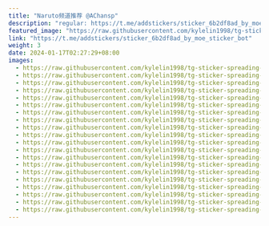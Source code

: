 ```yaml
---
title: "Naruto频道推荐 @AChansp"
description: "regular: https://t.me/addstickers/sticker_6b2df8ad_by_moe_sticker_bot"
featured_image: "https://raw.githubusercontent.com/kylelin1998/tg-sticker-spreading-worldwide-images/main/img/9d0812b0-0cda-4cf2-b082-38e96ee38134.jpg"
link: "https://t.me/addstickers/sticker_6b2df8ad_by_moe_sticker_bot"
weight: 3
date: 2024-01-17T02:27:29+08:00
images:
  - https://raw.githubusercontent.com/kylelin1998/tg-sticker-spreading-worldwide-images/main/img/9d0812b0-0cda-4cf2-b082-38e96ee38134.jpg
  - https://raw.githubusercontent.com/kylelin1998/tg-sticker-spreading-worldwide-images/main/img/4ddc24d9-09af-47b7-9520-55fa85d1eba8.jpg
  - https://raw.githubusercontent.com/kylelin1998/tg-sticker-spreading-worldwide-images/main/img/78778030-f98e-457a-9d75-8eaf15a747c7.jpg
  - https://raw.githubusercontent.com/kylelin1998/tg-sticker-spreading-worldwide-images/main/img/66ea3b9b-cbe6-4121-8d2b-1ac254b944d1.jpg
  - https://raw.githubusercontent.com/kylelin1998/tg-sticker-spreading-worldwide-images/main/img/98a14e16-cc9c-4069-9236-92c8f74fe48b.jpg
  - https://raw.githubusercontent.com/kylelin1998/tg-sticker-spreading-worldwide-images/main/img/3613f0d5-f32b-4fec-af4c-f85a2173b9ab.jpg
  - https://raw.githubusercontent.com/kylelin1998/tg-sticker-spreading-worldwide-images/main/img/c9de3907-9a35-4f5f-adc2-66e8e6669b55.jpg
  - https://raw.githubusercontent.com/kylelin1998/tg-sticker-spreading-worldwide-images/main/img/8bfcc7c2-46fd-4add-b454-7077a95cb842.jpg
  - https://raw.githubusercontent.com/kylelin1998/tg-sticker-spreading-worldwide-images/main/img/f71818bb-f931-43c4-a5fa-55490f4649ac.jpg
  - https://raw.githubusercontent.com/kylelin1998/tg-sticker-spreading-worldwide-images/main/img/27b1756e-d0d0-44bc-9c13-143879198eed.jpg
  - https://raw.githubusercontent.com/kylelin1998/tg-sticker-spreading-worldwide-images/main/img/caaa70a5-bf96-4bd1-8228-a2c77460fa8c.jpg
  - https://raw.githubusercontent.com/kylelin1998/tg-sticker-spreading-worldwide-images/main/img/7760b23f-7c39-408d-83a8-d46c40302217.jpg
  - https://raw.githubusercontent.com/kylelin1998/tg-sticker-spreading-worldwide-images/main/img/57b00389-6df5-4ac4-accf-0c5fa2823a4d.jpg
  - https://raw.githubusercontent.com/kylelin1998/tg-sticker-spreading-worldwide-images/main/img/0a179820-5161-48ed-8cf4-0488b18d2366.jpg
  - https://raw.githubusercontent.com/kylelin1998/tg-sticker-spreading-worldwide-images/main/img/8b53aa79-31a4-44f7-8f35-0d726d4c0f9f.jpg
  - https://raw.githubusercontent.com/kylelin1998/tg-sticker-spreading-worldwide-images/main/img/f6210702-f4d3-4053-98d8-fd8b9f7c17d4.jpg
  - https://raw.githubusercontent.com/kylelin1998/tg-sticker-spreading-worldwide-images/main/img/2ba1aeb2-ec73-44cd-bed2-85daa0d09af1.jpg
  - https://raw.githubusercontent.com/kylelin1998/tg-sticker-spreading-worldwide-images/main/img/6b12b7d9-03ed-4305-b3f1-f7162673df25.jpg
  - https://raw.githubusercontent.com/kylelin1998/tg-sticker-spreading-worldwide-images/main/img/f4da67a6-873c-432a-acc9-d5edbc1c85e2.jpg
  - https://raw.githubusercontent.com/kylelin1998/tg-sticker-spreading-worldwide-images/main/img/665ab025-1acd-4bc5-afef-50951f807c75.jpg
---
```

